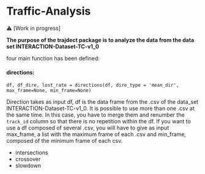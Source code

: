 # Traffic-Analysis

:warning: [Work in progress]

**The purpose of the trajdect package is to analyze the data from the data set INTERACTION-Dataset-TC-v1_0**

four main function has been defined: 

#### directions:

`df, df_dire, lost_rate = directions(df, dire_type = 'mean_dir', max_frame=None, min_frame=None)`

Direction takes as input df, df is the data frame from the .csv of the data_set INTERACTION-Dataset-TC-v1_0.
It is possible to use more than one .csv at the same time. In this case, you have to merge them and renumber the `track_id` column so that there is no repetition within the df.
If you want to use a df composed of several .csv, you will have to give as input max_frame, a list with the maximum frame of each .csv and min_frame, composed of the minimum frame of each csv.








- intersections
- crossover
- slowdown

